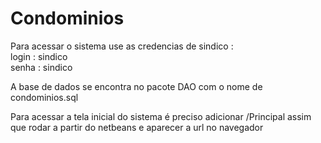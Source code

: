# Condominios

Para acessar o sistema use as credencias de sindico : <br />
login : sindico <br />
senha : sindico <br />

A base de dados se encontra no pacote DAO com o nome de condominios.sql

Para acessar a tela inicial do sistema é preciso adicionar /Principal assim que rodar a partir do netbeans e aparecer a url no navegador
